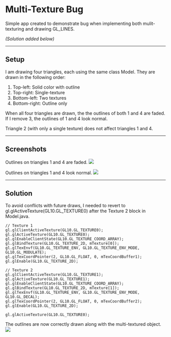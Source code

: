 # Multi-Texture Bug

Simple app created to demonstrate bug when implementing both mulit-texturing and drawing GL_LINES.

*(Solution added below)*

---

## Setup
I am drawing four triangles, each using the same class Model.  They are drawn in the following order:

1. Top-left: Solid color with outline
2. Top-right: Single-texture
3. Bottom-left: Two textures
4. Bottom-right: Outline only

When all four triangles are drawn, the the outlines of both 1 and 4 are faded.  If I remove 3, the outlines of 1 and 4 look normal.

Triangle 2 (with only a single texture) does not affect triangles 1 and 4.

---

## Screenshots
Outlines on triangles 1 and 4 are faded.
<img src="http://i.imgur.com/Id2e7.png" />


Outlines on triangles 1 and 4 look normal.
<img src="http://i.imgur.com/GZwf6.png" />


---

## Solution
To avoid conflicts with future draws, I needed to revert to gl.glActiveTexture(GL10.GL_TEXTURE0) after the Texture 2 block in Model.java.

	// Texture 1
	gl.glClientActiveTexture(GL10.GL_TEXTURE0);
	gl.glActiveTexture(GL10.GL_TEXTURE0);
	gl.glEnableClientState(GL10.GL_TEXTURE_COORD_ARRAY);
	gl.glBindTexture(GL10.GL_TEXTURE_2D, mTexture[0]);
	gl.glTexEnvf(GL10.GL_TEXTURE_ENV, GL10.GL_TEXTURE_ENV_MODE, GL10.GL_MODULATE);
	gl.glTexCoordPointer(2, GL10.GL_FLOAT, 0, mTexCoordBuffer1);
	gl.glEnable(GL10.GL_TEXTURE_2D);

	// Texture 2
	gl.glClientActiveTexture(GL10.GL_TEXTURE1);
	gl.glActiveTexture(GL10.GL_TEXTURE1);
	gl.glEnableClientState(GL10.GL_TEXTURE_COORD_ARRAY);
	gl.glBindTexture(GL10.GL_TEXTURE_2D, mTexture[1]);
	gl.glTexEnvf(GL10.GL_TEXTURE_ENV, GL10.GL_TEXTURE_ENV_MODE, GL10.GL_DECAL);
	gl.glTexCoordPointer(2, GL10.GL_FLOAT, 0, mTexCoordBuffer2);
	gl.glEnable(GL10.GL_TEXTURE_2D);

	gl.glActiveTexture(GL10.GL_TEXTURE0);

The outlines are now correctly drawn along with the multi-textured object.
<img src="http://i.imgur.com/0iZ8C.png" />
